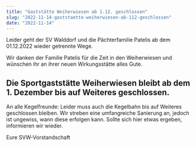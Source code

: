 ```yaml
---
title: "Gaststätte Weiherwiesen ab 1.12. geschlossen"
slug: "2022-11-14-gaststaette-weiherwiesen-ab-112-geschlossen"
date: "2022-11-14"
---
```

Leider geht der SV Walddorf und die Pächterfamilie Patelis ab dem 01.12.2022 wieder getrennte Wege.

Wir danken der Familie Patelis für die Zeit in den Weiherwiesen und wünschen ihr an ihrer neuen Wirkungsstätte alles Gute.

## Die Sportgaststätte Weiherwiesen bleibt ab dem 1. Dezember bis auf Weiteres geschlossen.

An alle Kegelfreunde: Leider muss auch die Kegelbahn bis auf Weiteres geschlossen bleiben. Wir streben eine umfangreiche Sanierung an, jedoch ist ungewiss, wann diese erfolgen kann. Sollte sich hier etwas ergeben, informieren wir wieder.

Eure SVW-Vorstandschaft
